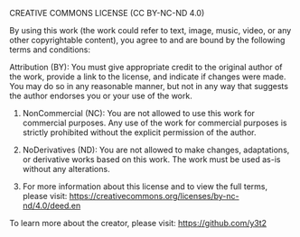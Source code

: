 CREATIVE COMMONS LICENSE (CC BY-NC-ND 4.0)

By using this work (the work could refer to text, image, music, video, or any other copyrightable content), you agree to and are bound by the following terms and conditions:

Attribution (BY): You must give appropriate credit to the original author of the work, provide a link to the license, and indicate if changes were made. You may do so in any reasonable manner, but not in any way that suggests the author endorses you or your use of the work.

1. NonCommercial (NC): You are not allowed to use this work for commercial purposes. Any use of the work for commercial purposes is strictly prohibited without the explicit permission of the author.

2. NoDerivatives (ND): You are not allowed to make changes, adaptations, or derivative works based on this work. The work must be used as-is without any alterations.

3. For more information about this license and to view the full terms, please visit: https://creativecommons.org/licenses/by-nc-nd/4.0/deed.en

To learn more about the creator, please visit: https://github.com/y3t2
